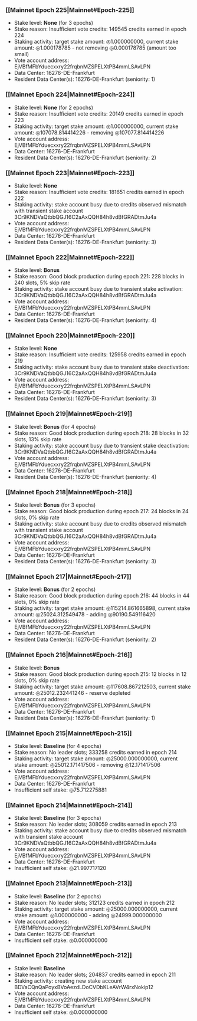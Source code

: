 ### [[Mainnet Epoch 225|Mainnet#Epoch-225]]
* Stake level: **None** (for 3 epochs)
* Stake reason: Insufficient vote credits: 149545 credits earned in epoch 224
* Staking activity: target stake amount: ◎1.000000000, current stake amount: ◎1.000178785 - not removing ◎0.000178785 (amount too small)
* Vote account address: EjVBfMFbYduecxxry22frqbnMZSPELXtPB4mmLSAvLPN
* Data Center: 16276-DE-Frankfurt
* Resident Data Center(s): 16276-DE-Frankfurt (seniority: 1)
### [[Mainnet Epoch 224|Mainnet#Epoch-224]]
* Stake level: **None** (for 2 epochs)
* Stake reason: Insufficient vote credits: 20149 credits earned in epoch 223
* Staking activity: target stake amount: ◎1.000000000, current stake amount: ◎107078.814414226 - removing ◎107077.814414226
* Vote account address: EjVBfMFbYduecxxry22frqbnMZSPELXtPB4mmLSAvLPN
* Data Center: 16276-DE-Frankfurt
* Resident Data Center(s): 16276-DE-Frankfurt (seniority: 2)
### [[Mainnet Epoch 223|Mainnet#Epoch-223]]
* Stake level: **None**
* Stake reason: Insufficient vote credits: 181651 credits earned in epoch 222
* Staking activity: stake account busy due to credits observed mismatch with transient stake account 3Cr9KNDVaQtbbQGJ16C2aAxQQH84h8vdBfGRADtmJu4a
* Vote account address: EjVBfMFbYduecxxry22frqbnMZSPELXtPB4mmLSAvLPN
* Data Center: 16276-DE-Frankfurt
* Resident Data Center(s): 16276-DE-Frankfurt (seniority: 3)
### [[Mainnet Epoch 222|Mainnet#Epoch-222]]
* Stake level: **Bonus**
* Stake reason: Good block production during epoch 221: 228 blocks in 240 slots, 5% skip rate
* Staking activity: stake account busy due to transient stake activation: 3Cr9KNDVaQtbbQGJ16C2aAxQQH84h8vdBfGRADtmJu4a
* Vote account address: EjVBfMFbYduecxxry22frqbnMZSPELXtPB4mmLSAvLPN
* Data Center: 16276-DE-Frankfurt
* Resident Data Center(s): 16276-DE-Frankfurt (seniority: 4)
### [[Mainnet Epoch 220|Mainnet#Epoch-220]]
* Stake level: **None**
* Stake reason: Insufficient vote credits: 125958 credits earned in epoch 219
* Staking activity: stake account busy due to transient stake deactivation: 3Cr9KNDVaQtbbQGJ16C2aAxQQH84h8vdBfGRADtmJu4a
* Vote account address: EjVBfMFbYduecxxry22frqbnMZSPELXtPB4mmLSAvLPN
* Data Center: 16276-DE-Frankfurt
* Resident Data Center(s): 16276-DE-Frankfurt (seniority: 3)
### [[Mainnet Epoch 219|Mainnet#Epoch-219]]
* Stake level: **Bonus** (for 4 epochs)
* Stake reason: Good block production during epoch 218: 28 blocks in 32 slots, 13% skip rate
* Staking activity: stake account busy due to transient stake deactivation: 3Cr9KNDVaQtbbQGJ16C2aAxQQH84h8vdBfGRADtmJu4a
* Vote account address: EjVBfMFbYduecxxry22frqbnMZSPELXtPB4mmLSAvLPN
* Data Center: 16276-DE-Frankfurt
* Resident Data Center(s): 16276-DE-Frankfurt (seniority: 4)
### [[Mainnet Epoch 218|Mainnet#Epoch-218]]
* Stake level: **Bonus** (for 3 epochs)
* Stake reason: Good block production during epoch 217: 24 blocks in 24 slots, 0% skip rate
* Staking activity: stake account busy due to credits observed mismatch with transient stake account 3Cr9KNDVaQtbbQGJ16C2aAxQQH84h8vdBfGRADtmJu4a
* Vote account address: EjVBfMFbYduecxxry22frqbnMZSPELXtPB4mmLSAvLPN
* Data Center: 16276-DE-Frankfurt
* Resident Data Center(s): 16276-DE-Frankfurt (seniority: 3)
### [[Mainnet Epoch 217|Mainnet#Epoch-217]]
* Stake level: **Bonus** (for 2 epochs)
* Stake reason: Good block production during epoch 216: 44 blocks in 44 slots, 0% skip rate
* Staking activity: target stake amount: ◎115214.861665898, current stake amount: ◎25024.312549478 - adding ◎90190.549116420
* Vote account address: EjVBfMFbYduecxxry22frqbnMZSPELXtPB4mmLSAvLPN
* Data Center: 16276-DE-Frankfurt
* Resident Data Center(s): 16276-DE-Frankfurt (seniority: 2)
### [[Mainnet Epoch 216|Mainnet#Epoch-216]]
* Stake level: **Bonus**
* Stake reason: Good block production during epoch 215: 12 blocks in 12 slots, 0% skip rate
* Staking activity: target stake amount: ◎117608.867212503, current stake amount: ◎25012.232441246 - reserve depleted
* Vote account address: EjVBfMFbYduecxxry22frqbnMZSPELXtPB4mmLSAvLPN
* Data Center: 16276-DE-Frankfurt
* Resident Data Center(s): 16276-DE-Frankfurt (seniority: 1)
### [[Mainnet Epoch 215|Mainnet#Epoch-215]]
* Stake level: **Baseline** (for 4 epochs)
* Stake reason: No leader slots; 333258 credits earned in epoch 214
* Staking activity: target stake amount: ◎25000.000000000, current stake amount: ◎25012.171417506 - removing ◎12.171417506
* Vote account address: EjVBfMFbYduecxxry22frqbnMZSPELXtPB4mmLSAvLPN
* Data Center: 16276-DE-Frankfurt
* Insufficient self stake: ◎75.712275881
### [[Mainnet Epoch 214|Mainnet#Epoch-214]]
* Stake level: **Baseline** (for 3 epochs)
* Stake reason: No leader slots; 308059 credits earned in epoch 213
* Staking activity: stake account busy due to credits observed mismatch with transient stake account 3Cr9KNDVaQtbbQGJ16C2aAxQQH84h8vdBfGRADtmJu4a
* Vote account address: EjVBfMFbYduecxxry22frqbnMZSPELXtPB4mmLSAvLPN
* Data Center: 16276-DE-Frankfurt
* Insufficient self stake: ◎21.997717120
### [[Mainnet Epoch 213|Mainnet#Epoch-213]]
* Stake level: **Baseline** (for 2 epochs)
* Stake reason: No leader slots; 312123 credits earned in epoch 212
* Staking activity: target stake amount: ◎25000.000000000, current stake amount: ◎1.000000000 - adding ◎24999.000000000
* Vote account address: EjVBfMFbYduecxxry22frqbnMZSPELXtPB4mmLSAvLPN
* Data Center: 16276-DE-Frankfurt
* Insufficient self stake: ◎0.000000000
### [[Mainnet Epoch 212|Mainnet#Epoch-212]]
* Stake level: **Baseline**
* Stake reason: No leader slots; 204837 credits earned in epoch 211
* Staking activity: creating new stake account BDVaCQnQaPoyxBVoAezdLDoCVDbKLeAVrW4rxNokip12
* Vote account address: EjVBfMFbYduecxxry22frqbnMZSPELXtPB4mmLSAvLPN
* Data Center: 16276-DE-Frankfurt
* Insufficient self stake: ◎0.000000000